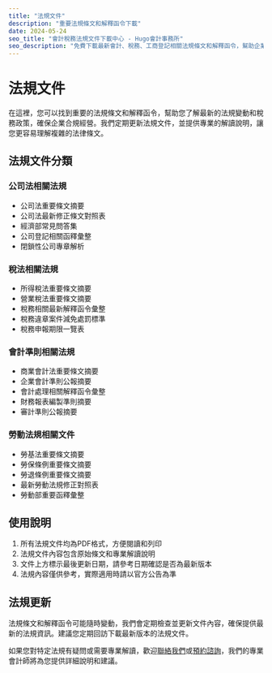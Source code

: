 ```yaml
---
title: "法規文件"
description: "重要法規條文和解釋函令下載"
date: 2024-05-24
seo_title: "會計稅務法規文件下載中心 - Hugo會計事務所"
seo_description: "免費下載最新會計、稅務、工商登記相關法規條文和解釋函令，幫助企業了解法規變動和稅務政策。立即下載 https://hugo-accounting.com/downloads/regulations/"
---
```


# 法規文件

在這裡，您可以找到重要的法規條文和解釋函令，幫助您了解最新的法規變動和稅務政策，確保企業合規經營。我們定期更新法規文件，並提供專業的解讀說明，讓您更容易理解複雜的法律條文。

## 法規文件分類

### 公司法相關法規

- 公司法重要條文摘要
- 公司法最新修正條文對照表
- 經濟部常見問答集
- 公司登記相關函釋彙整
- 閉鎖性公司專章解析

### 稅法相關法規

- 所得稅法重要條文摘要
- 營業稅法重要條文摘要
- 稅務相關最新解釋函令彙整
- 稅務違章案件減免處罰標準
- 稅務申報期限一覽表

### 會計準則相關法規

- 商業會計法重要條文摘要
- 企業會計準則公報摘要
- 會計處理相關解釋函令彙整
- 財務報表編製準則摘要
- 審計準則公報摘要

### 勞動法規相關文件

- 勞基法重要條文摘要
- 勞保條例重要條文摘要
- 勞退條例重要條文摘要
- 最新勞動法規修正對照表
- 勞動部重要函釋彙整

## 使用說明

1. 所有法規文件均為PDF格式，方便閱讀和列印
2. 法規文件內容包含原始條文和專業解讀說明
3. 文件上方標示最後更新日期，請參考日期確認是否為最新版本
4. 法規內容僅供參考，實際適用時請以官方公告為準

## 法規更新

法規條文和解釋函令可能隨時變動，我們會定期檢查並更新文件內容，確保提供最新的法規資訊。建議您定期回訪下載最新版本的法規文件。

如果您對特定法規有疑問或需要專業解讀，歡迎[聯絡我們](/contact/)或[預約諮詢](/appointment/)，我們的專業會計師將為您提供詳細說明和建議。